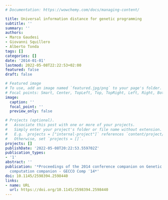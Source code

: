 ```yaml
---
# Documentation: https://wowchemy.com/docs/managing-content/

title: Universal information distance for genetic programming
subtitle: ''
summary: ''
authors:
- Marco Gaudesi
- Giovanni Squillero
- Alberto Tonda
tags: []
categories: []
date: '2014-01-01'
lastmod: 2022-05-08T22:22:53+02:00
featured: false
draft: false

# Featured image
# To use, add an image named `featured.jpg/png` to your page's folder.
# Focal points: Smart, Center, TopLeft, Top, TopRight, Left, Right, BottomLeft, Bottom, BottomRight.
image:
  caption: ''
  focal_point: ''
  preview_only: false

# Projects (optional).
#   Associate this post with one or more of your projects.
#   Simply enter your project's folder or file name without extension.
#   E.g. `projects = ["internal-project"]` references `content/project/deep-learning/index.md`.
#   Otherwise, set `projects = []`.
projects: []
publishDate: '2022-05-08T20:22:53.559702Z'
publication_types:
- '1'
abstract: ''
publication: '*Proceedings of the 2014 conference companion on Genetic and evolutionary
  computation companion - GECCO Comp ′14*'
doi: 10.1145/2598394.2598440
links:
- name: URL
  url: https://doi.org/10.1145/2598394.2598440
---
```

